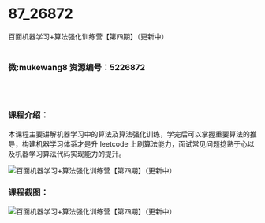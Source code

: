# 87_26872
百面机器学习+算法强化训练营【第四期】（更新中）
<br/></br>
<h3>微:mukewang8 资源编号：5226872</h3>
<br/></br>
<h3>课程介绍：</h3>
<p>本课程主要讲解<a title="查看与 机器学习 相关的文章" target="_blank">机器学习</a>中的算法及算法强化训练，学完后可以掌握重要算法的推导，构建<a title="查看与 机器学习 相关的文章" target="_blank">机器学习</a>体系才是升 leetcode 上刷算法能力，面试常见问题捻熟于心以及机器学习算法代码实现能力的提升。</p>
<p><img src="https://www.ko996.com/wp-content/uploads/img/2022/10/1-22-300x168.png" alt="百面机器学习+算法强化训练营【第四期】（更新中）"></p>
<div class="info-desc">
<h3>课程截图：</h3>
<p><img src="https://www.ko996.com/wp-content/uploads/img/2022/10/2-22.png" alt="百面机器学习+算法强化训练营【第四期】（更新中）"></p>


			
</div>
